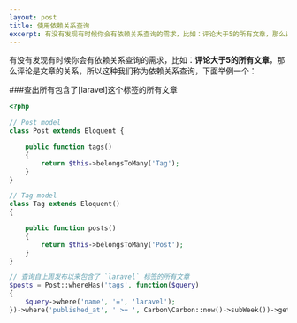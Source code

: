 ```yaml
---
layout: post
title: 使用依赖关系查询
excerpt: 有没有发现有时候你会有依赖关系查询的需求，比如：评论大于5的所有文章，那么评论是文章的关系，所以这种我们称为依赖关系查询。
---
```


有没有发现有时候你会有依赖关系查询的需求，比如：**评论大于5的所有文章**，那么评论是文章的关系，所以这种我们称为依赖关系查询，下面举例一个：

###查出所有包含了[laravel]这个标签的所有文章
```php
<?php

// Post model
class Post extends Eloquent {

    public function tags()
    {
        return $this->belongsToMany('Tag');
    }
}

// Tag model
class Tag extends Eloquent()
{

    public function posts()
    {
        return $this->belongsToMany('Post');
    }
}

// 查询自上周发布以来包含了 `laravel` 标签的所有文章
$posts = Post::whereHas('tags', function($query)
{
    $query->where('name', '=', 'laravel');
})->where('published_at', ' >= ', Carbon\Carbon::now()->subWeek())->get();
```